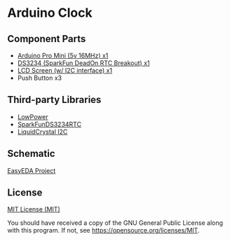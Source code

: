 # Arduino Clock

## Component Parts
* [Arduino Pro Mini (5v 16MHz) x1](https://store.arduino.cc/usa/arduino-pro-mini)
* [DS3234 (SparkFun DeadOn RTC Breakout) x1](https://www.sparkfun.com/products/10160)
* [LCD Screen (w/ I2C interface) x1](https://www.sunfounder.com/learn/Sensor-Kit-v2-0-for-Arduino/lesson-1-display-by-i2c-lcd1602-sensor-kit-v2-0-for-arduino.html)
* Push Button x3

## Third-party Libraries
* [LowPower](https://github.com/rocketscream/Low-Power)
* [SparkFunDS3234RTC](https://github.com/sparkfun/SparkFun_DS3234_RTC_Arduino_Library)
* [LiquidCrystal I2C](https://github.com/marcoschwartz/LiquidCrystal_I2C)

## Schematic
[EasyEDA Project](https://easyeda.com/ymchun/Arduino_Clock-690a05084a0847b080b4d22ef26620b1)

## License
[MIT License (MIT)](LICENSE)

You should have received a copy of the GNU General Public License along with this program. If not, see https://opensource.org/licenses/MIT.
